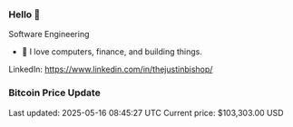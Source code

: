 ### Hello 🤙  

Software Engineering

- 🔭 I love computers, finance, and building things.
  
LinkedIn: https://www.linkedin.com/in/thejustinbishop/  































































































































































### Bitcoin Price Update
Last updated: 2025-05-16 08:45:27 UTC
Current price: $103,303.00 USD
